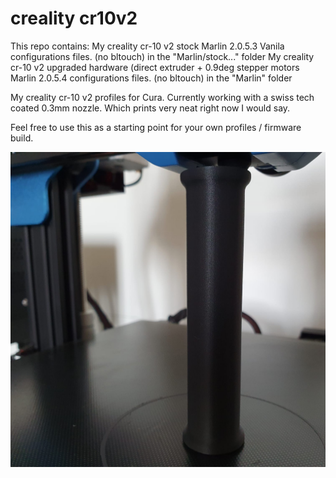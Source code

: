 # creality cr10v2

This repo contains:
My creality cr-10 v2 stock Marlin 2.0.5.3 Vanila configurations files. (no bltouch) in the "Marlin/stock..." folder
My creality cr-10 v2 upgraded hardware (direct extruder + 0.9deg stepper motors Marlin 2.0.5.4 configurations files. (no bltouch) in the "Marlin" folder

My creality cr-10 v2 profiles for Cura. Currently working with a swiss tech coated 0.3mm nozzle. Which prints very neat right now I would say.

Feel free to use this as a starting point for your own profiles / firmware build.

![Alt text](roller.jpeg?raw=true "sample print cr10-v2")
